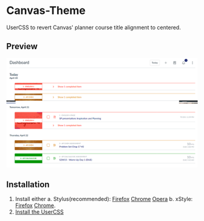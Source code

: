 # Canvas-Theme
UserCSS to revert Canvas' planner course title alignment to centered.

## Preview
![Classic Canvas Preview](canvas_after.png)

## Installation
1. Install either
  a. Stylus(recommended): [Firefox](https://addons.mozilla.org/en-US/firefox/addon/styl-us/) [Chrome](https://chrome.google.com/webstore/detail/stylus/clngdbkpkpeebahjckkjfobafhncgmne) [Opera](https://addons.opera.com/en-gb/extensions/details/stylus/)
  b. xStyle: [Firefox](https://addons.mozilla.org/firefox/addon/xstyle/) [Chrome](https://chrome.google.com/webstore/detail/xstyle/hncgkmhphmncjohllpoleelnibpmccpj).
2. [Install the UserCSS](https://github.com/rjacoby00/Canvas-Theme/raw/master/canvas-revert-title-alignment.user.css)
